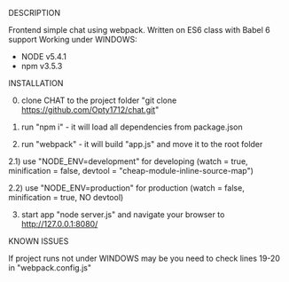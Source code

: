 DESCRIPTION

Frontend simple chat using webpack. Written on ES6 class with Babel 6 support
Working under WINDOWS:
- NODE v5.4.1
- npm v3.5.3




INSTALLATION

0) clone CHAT to the project folder "git clone https://github.com/Opty1712/chat.git"

1) run "npm i" - it will load all dependencies from package.json

2) run "webpack" - it will build "app.js" and move it to the root folder

2.1) use "NODE_ENV=development" for developing (watch = true, minification = false, devtool = "cheap-module-inline-source-map")

2.2) use "NODE_ENV=production" for production (watch = false, minification = true, NO devtool)

3) start app "node server.js" and navigate your browser to http://127.0.0.1:8080/



KNOWN ISSUES

If project runs not under WINDOWS may be you need to check lines 19-20 in "webpack.config.js"
